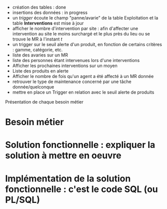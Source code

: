 - création des tables : done
- insertions des données : in progress
- un _trigger_ écoute le champ "panne/avarie" de la table Exploitation et la table __Interventions__ est mise à jour
- afficher le nombre d'intervention par site : afin d'affecter une intervention au site le moins surchargé et le plus près du lieu ou se trouve le MR à l'instant _t_
- un trigger sur le seuil alerte d'un produit, en fonction de certains critères : gamme, catégorie, etc.
- liste des avaries sur un MR
- liste des personnes étant intervenues lors d'une interventions
- Afficher les prochaines interventions sur un moyen
- Liste des produits en alerte
- Afficher le nombre de fois qu'un agent a été affecté à un MR donnée
- retrouver le type de maintenance concerné par une tâche donnée/quelconque
- mettre en place un Trigger en relation avec le seuil alerte de produits

Présentation de chaque besoin métier
# Besoin métier
# Solution fonctionnelle : expliquer la solution à mettre en oeuvre
# Implémentation de la solution fonctionnelle : c'est le code SQL (ou PL/SQL)
